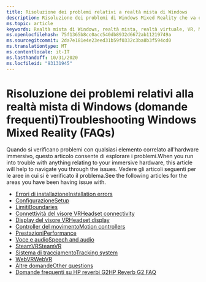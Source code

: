 ```yaml
---
title: Risoluzione dei problemi relativi a realtà mista di Windows
description: Risoluzione dei problemi di Windows Mixed Reality che va oltre la documentazione standard del supporto clienti.
ms.topic: article
keywords: Realtà mista di Windows, realtà mista, realtà virtuale, VR, MR, risoluzione dei problemi, errori, guida, supporto
ms.openlocfilehash: 75f1365b8cc0acc540db8932d6672ab11219749a
ms.sourcegitcommit: 2da7e181e4e23eed31b59f0332c3ba8b3f594cd0
ms.translationtype: MT
ms.contentlocale: it-IT
ms.lasthandoff: 10/31/2020
ms.locfileid: "93131945"
---
```

# <a name="troubleshooting-windows-mixed-reality-faqs"></a><span data-ttu-id="db841-104">Risoluzione dei problemi relativi alla realtà mista di Windows (domande frequenti)</span><span class="sxs-lookup"><span data-stu-id="db841-104">Troubleshooting Windows Mixed Reality (FAQs)</span></span>

<span data-ttu-id="db841-105">Quando si verificano problemi con qualsiasi elemento correlato all'hardware immersivo, questo articolo consente di esplorare i problemi.</span><span class="sxs-lookup"><span data-stu-id="db841-105">When you run into trouble with anything relating to your immersive hardware, this article will help to navigate you through the issues.</span></span>
<span data-ttu-id="db841-106">Vedere gli articoli seguenti per le aree in cui si è verificato il problema.</span><span class="sxs-lookup"><span data-stu-id="db841-106">See the following articles for the areas you have been having issue with.</span></span>

- [<span data-ttu-id="db841-107">Errori di installazione</span><span class="sxs-lookup"><span data-stu-id="db841-107">Installation errors</span></span>](installation_errors.md)
- [<span data-ttu-id="db841-108">Configurazione</span><span class="sxs-lookup"><span data-stu-id="db841-108">Setup</span></span>](wmr-setup-faq.md)
- [<span data-ttu-id="db841-109">Limiti</span><span class="sxs-lookup"><span data-stu-id="db841-109">Boundaries</span></span>](boundary-questions.md)
- [<span data-ttu-id="db841-110">Connettività del visore VR</span><span class="sxs-lookup"><span data-stu-id="db841-110">Headset connectivity</span></span>](headset-connectivity.md)
- [<span data-ttu-id="db841-111">Display del visore VR</span><span class="sxs-lookup"><span data-stu-id="db841-111">Headset display</span></span>](headset-display.md)
- [<span data-ttu-id="db841-112">Controller del movimento</span><span class="sxs-lookup"><span data-stu-id="db841-112">Motion controllers</span></span>](motion-controller-problems.md)
- [<span data-ttu-id="db841-113">Prestazioni</span><span class="sxs-lookup"><span data-stu-id="db841-113">Performance</span></span>](performance-questions.md)
- [<span data-ttu-id="db841-114">Voce e audio</span><span class="sxs-lookup"><span data-stu-id="db841-114">Speech and audio</span></span>](speech-and-audio.md)
- [<span data-ttu-id="db841-115">SteamVR</span><span class="sxs-lookup"><span data-stu-id="db841-115">SteamVR</span></span>](steamvr-questions.md)
- [<span data-ttu-id="db841-116">Sistema di tracciamento</span><span class="sxs-lookup"><span data-stu-id="db841-116">Tracking system</span></span>](tracking.md)
- [<span data-ttu-id="db841-117">WebVR</span><span class="sxs-lookup"><span data-stu-id="db841-117">WebVR</span></span>](webvr-questions.md)
- [<span data-ttu-id="db841-118">Altre domande</span><span class="sxs-lookup"><span data-stu-id="db841-118">Other questions</span></span>](other-questions.md)
- [<span data-ttu-id="db841-119">Domande frequenti su HP reverbi G2</span><span class="sxs-lookup"><span data-stu-id="db841-119">HP Reverb G2 FAQ</span></span>](reverbG2-faq.md)